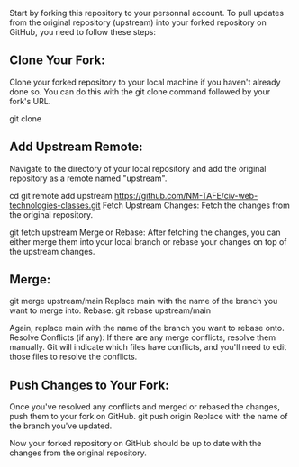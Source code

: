 Start by forking this repository to your personnal account. To pull updates from the original repository (upstream) into your forked repository on GitHub, you need to follow these steps:

## Clone Your Fork: 
Clone your forked repository to your local machine if you haven't already done so. You can do this with the git clone command followed by your fork's URL.

git clone <your-fork-url>

## Add Upstream Remote: 
Navigate to the directory of your local repository and add the original repository as a remote named "upstream". 

cd <your-local-repo>
git remote add upstream https://github.com/NM-TAFE/civ-web-technologies-classes.git
Fetch Upstream Changes: Fetch the changes from the original repository.

git fetch upstream
Merge or Rebase: After fetching the changes, you can either merge them into your local branch or rebase your changes on top of the upstream changes.

## Merge:
git merge upstream/main
Replace main with the name of the branch you want to merge into.
Rebase:
git rebase upstream/main

Again, replace main with the name of the branch you want to rebase onto.
Resolve Conflicts (if any): If there are any merge conflicts, resolve them manually. Git will indicate which files have conflicts, and you'll need to edit those files to resolve the conflicts.

## Push Changes to Your Fork: 
Once you've resolved any conflicts and merged or rebased the changes, push them to your fork on GitHub.
git push origin <branch-name>
Replace <branch-name> with the name of the branch you've updated.

Now your forked repository on GitHub should be up to date with the changes from the original repository.
